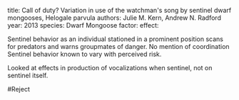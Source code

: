 title: Call of duty? Variation in use of the watchman's song by sentinel dwarf mongooses, Helogale parvula
authors: Julie M. Kern, Andrew N. Radford
year: 2013
species: Dwarf Mongoose
factor:
effect: 

Sentinel behavior as an individual stationed in a prominent position scans for predators and warns groupmates of danger. No mention of coordination
Sentinel behavior known to vary with perceived risk.

Looked at effects in production of vocalizations when sentinel, not on sentinel itself.

#Reject